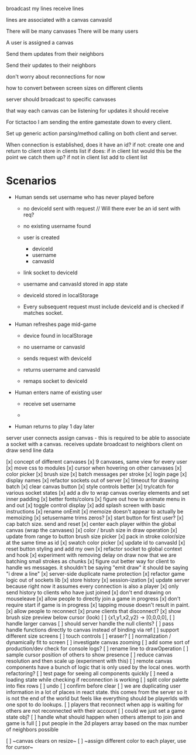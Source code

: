 broadcast my lines
receive lines

lines are associated with a canvas
canvasId

There will be many canvases
There will be many users

A user is assigned a canvas

Send them updates from their neighbors

Send their updates to their neighbors

don't worry about reconnections for now

how to convert between screen sizes on different clients

server should broadcast to specific canvases

that way each canvas can be listening for updates it should receive

For tictactoo I am sending the entire gamestate down to every client.

Set up generic action parsing/method calling on both client and server.

<!-- prettier-ignore -->
When connection is established, does it have an id?
    if not:
        create one and return to client
        store in clients list
    if does:
        if in client list
            would this be the point we catch them up?
        if not in client list
            add to client list

# Scenarios

- Human sends set username who has never played before

  - no deviceId sent with request // Will there ever be an id sent with req?
  - no existing username found

  - user is created

    - deviceId
    - username
    - canvasId

  - link socket to deviceId

  - username and canvasId stored in app state
  - deviceId stored in localStorage

  - Every subsequent request must include deviceId and is checked if matches socket.

- Human refreshes page mid-game

  - device found in localStorage
  - no username or canvasId
  - sends request with deviceId
  - returns username and canvasId

  - remaps socket to deviceId

- Human enters name of existing user

  - receive set username

  -

- Human returns to play 1 day later

<!-- prettier-ignore -->
server
    user connects
        assign canvas - this is required to be able to associate a socket with a canvas.
    receives update
        broadcast to neighbors
client
    on draw
        send line data

[x] concept of different canvases
[x] 9 canvases, same view for every user
[x] move css to modules
[x] cursor when hovering on other canvases
[x] color picker
[x] brush size
[x] batch messages per stroke
[x] login page
[x] display names
[x] refactor sockets out of server
[x] timeout for drawing batch
[x] clear canvas button
[x] style controls better
[x] try/catch for various socket states
[x] add a div to wrap canvas overlay elements and set inner padding
[x] better fonts/colors
[x] figure out how to animate menu in and out
[x] toggle control display
[x] add splash screen with basic instructions
[x] rename onEmit
[x] memoize doesn't appear to actually be memoizing
[x] setusername trims zeros?
[x] start button for first user?
[x] cap batch size. send and reset
[x] center each player within the global canvas (wrap the canvases)
[x] color / brush size in draw operation
[x] update from range to button brush size picker
[x] pack in stroke color/size at the same time as id
[x] swatch color picker
[x] update id to canvasId
[x] reset button styling and add my own
[x] refactor socket to global context and hook
[x] experiment with removing delay on draw now that we are batching small strokes as chunks
[x] figure out better way for client to handle ws messages. it shouldn't be saying "emit draw" it should be saying "i drew a line"
[x] server-side duplicate name protection
[x] refactor game logic out of sockets lib
[x] store history
[x] session-ization
[x] update server because right now it assumes every connection is also a player
[x] only send history to clients who have just joined
[x] don't end drawing on mouseleave
[x] allow people to directly join a game in progress
[x] don't require start if game is in progress
[x] tapping mouse doesn't result in paint.
[x] allow people to reconnect
[x] prune clients that disconnect?
[x] show brush size preview below cursor (look)
[ ] {x1,y1,x2,y2} -> [0,0,0,0],
[ ] handle larger canvas
[ ] should server handle the null clients?
[ ] pass handle functions directly to canvas instead of binding via ref
[ ] support different size screens
[ ] touch controls
[ ] eraser?
[ ] normalization / dynamically fit to screen
[ ] investigate canvas zooming
[ ] add some sort of production/dev check for console logs?
[ ] rename line to drawOperation
[ ] sample cursor position of others to show presence
[ ] reduce canvas resolution and then scale up (experiment with this)
[ ] remote canvas components have a bunch of logic that is only used by the local ones. worth refactoring?
[ ] test page for seeing all components quickly
[ ] need a loading state while checking if reconnection is working
[ ] split color palette into flex rows
[ ] undo
[ ] confirm before clear
[ ] we are duplicating user information in a lot of places in react state. this comes from the server so it is not the end of the world but feels like everything should be playerIds with one spot to do lookups.
[ ] players that reconnect when app is waiting for others are not reconnected with their account
[ ] could we just set a game state obj?
[ ] handle what should happen when others attempt to join and game is full
[ ] put people in the 2d players array based on the max number of neighbors possible

<!-- OLD -->

[ ] ~canvas clears on resize~
[ ] ~assign different color to each player, use for cursor~
